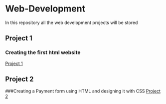 # Web-Development
In this repository all the web development projects will be stored

## Project 1
### Creating the first html website
[Project 1](https://jenis-winsta.github.io/Web-Development/Project1/index.html)

## Project 2
###Creating a Payment form using HTML and designing it with CSS
[Project 2](https://jenis-winsta.github.io/Web-Development/Project2_form/Form.html)
